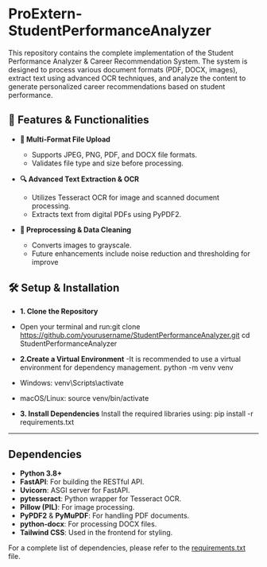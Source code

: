 # ProExtern-StudentPerformanceAnalyzer

This repository contains the complete implementation of the  Student Performance Analyzer &amp; Career Recommendation System. The system is designed to process various document formats (PDF, DOCX, images), extract text using advanced OCR techniques, and analyze the content to generate personalized career recommendations based on student performance.

## 🚀 Features & Functionalities

- **📁 Multi-Format File Upload**  
  - Supports JPEG, PNG, PDF, and DOCX file formats.  
  - Validates file type and size before processing.

- **🔍 Advanced Text Extraction & OCR**  
  - Utilizes Tesseract OCR for image and scanned document processing.  
  - Extracts text from digital PDFs using PyPDF2.

- **🧹 Preprocessing & Data Cleaning**  
  - Converts images to grayscale.  
  - Future enhancements include noise reduction and thresholding for improve

## 🛠️ Setup & Installation
- **1. Clone the Repository**
- Open your terminal and run:git clone https://github.com/yourusername/StudentPerformanceAnalyzer.git
cd StudentPerformanceAnalyzer

 - **2.Create a Virtual Environment**
 -It is recommended to use a virtual environment for dependency management.
python -m venv venv
-  Windows: 
venv\Scripts\activate
-  macOS/Linux: 
source venv/bin/activate

- **3. Install Dependencies**
Install the required libraries using:
pip install -r requirements.txt

__________________________________________________________________________________________________________________________________________________________________

## Dependencies

- **Python 3.8+**
- **FastAPI**: For building the RESTful API.
- **Uvicorn**: ASGI server for FastAPI.
- **pytesseract**: Python wrapper for Tesseract OCR.
- **Pillow (PIL)**: For image processing.
- **PyPDF2** & **PyMuPDF**: For handling PDF documents.
- **python-docx**: For processing DOCX files.
- **Tailwind CSS**: Used in the frontend for styling.

For a complete list of dependencies, please refer to the [requirements.txt](requirements.txt) file.

